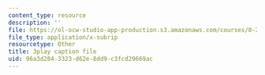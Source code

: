 ```yaml
---
content_type: resource
description: ''
file: https://ol-ocw-studio-app-production.s3.amazonaws.com/courses/8-20-introduction-to-special-relativity-january-iap-2021/96a3d2843323d62e8dd9c3fcd29669ac_icqwK_WyoII.srt
file_type: application/x-subrip
resourcetype: Other
title: 3play caption file
uid: 96a3d284-3323-d62e-8dd9-c3fcd29669ac
---
```

